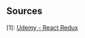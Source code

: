 


## Sources
[1]: [Udemy - React Redux](https://www.udemy.com/react-redux/learn/lecture/12531044?start=0#overview)
